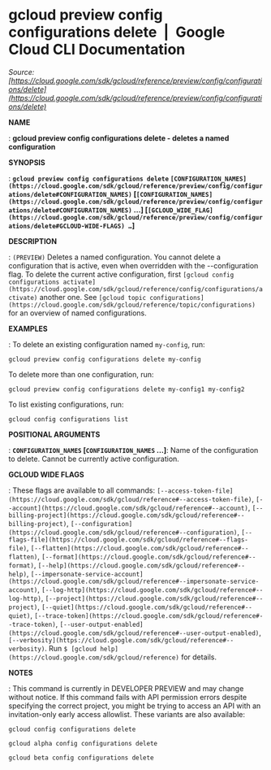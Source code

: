 # gcloud preview config configurations delete  |  Google Cloud CLI Documentation

*Source: [https://cloud.google.com/sdk/gcloud/reference/preview/config/configurations/delete](https://cloud.google.com/sdk/gcloud/reference/preview/config/configurations/delete)*

**NAME**

: **gcloud preview config configurations delete - deletes a named configuration**

**SYNOPSIS**

: **`gcloud preview config configurations delete` `[CONFIGURATION_NAMES](https://cloud.google.com/sdk/gcloud/reference/preview/config/configurations/delete#CONFIGURATION_NAMES)` [`[CONFIGURATION_NAMES](https://cloud.google.com/sdk/gcloud/reference/preview/config/configurations/delete#CONFIGURATION_NAMES)` …] [`[GCLOUD_WIDE_FLAG](https://cloud.google.com/sdk/gcloud/reference/preview/config/configurations/delete#GCLOUD-WIDE-FLAGS) …`]**

**DESCRIPTION**

: `(PREVIEW)` Deletes a named configuration. You cannot delete a
configuration that is active, even when overridden with the --configuration
flag. To delete the current active configuration, first `[gcloud config
configurations activate](https://cloud.google.com/sdk/gcloud/reference/config/configurations/activate)` another one.
See `[gcloud topic
configurations](https://cloud.google.com/sdk/gcloud/reference/topic/configurations)` for an overview of named configurations.

**EXAMPLES**

: To delete an existing configuration named `my-config`, run:

```
gcloud preview config configurations delete my-config
```

To delete more than one configuration, run:

```
gcloud preview config configurations delete my-config1 my-config2
```

To list existing configurations, run:

```
gcloud config configurations list
```

**POSITIONAL ARGUMENTS**

: **`CONFIGURATION_NAMES` [`CONFIGURATION_NAMES` …]**:
Name of the configuration to delete. Cannot be currently active configuration.

**GCLOUD WIDE FLAGS**

: These flags are available to all commands: `[--access-token-file](https://cloud.google.com/sdk/gcloud/reference#--access-token-file)`,
`[--account](https://cloud.google.com/sdk/gcloud/reference#--account)`, `[--billing-project](https://cloud.google.com/sdk/gcloud/reference#--billing-project)`,
`[--configuration](https://cloud.google.com/sdk/gcloud/reference#--configuration)`,
`[--flags-file](https://cloud.google.com/sdk/gcloud/reference#--flags-file)`,
`[--flatten](https://cloud.google.com/sdk/gcloud/reference#--flatten)`, `[--format](https://cloud.google.com/sdk/gcloud/reference#--format)`, `[--help](https://cloud.google.com/sdk/gcloud/reference#--help)`, `[--impersonate-service-account](https://cloud.google.com/sdk/gcloud/reference#--impersonate-service-account)`,
`[--log-http](https://cloud.google.com/sdk/gcloud/reference#--log-http)`,
`[--project](https://cloud.google.com/sdk/gcloud/reference#--project)`, `[--quiet](https://cloud.google.com/sdk/gcloud/reference#--quiet)`, `[--trace-token](https://cloud.google.com/sdk/gcloud/reference#--trace-token)`, `[--user-output-enabled](https://cloud.google.com/sdk/gcloud/reference#--user-output-enabled)`,
`[--verbosity](https://cloud.google.com/sdk/gcloud/reference#--verbosity)`.
Run `$ [gcloud help](https://cloud.google.com/sdk/gcloud/reference)` for details.

**NOTES**

: This command is currently in DEVELOPER PREVIEW and may change without notice. If
this command fails with API permission errors despite specifying the correct
project, you might be trying to access an API with an invitation-only early
access allowlist. These variants are also available:

```
gcloud config configurations delete
```

```
gcloud alpha config configurations delete
```

```
gcloud beta config configurations delete
```